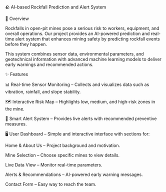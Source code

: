 🪨 AI-based Rockfall Prediction and Alert System

📌 Overview

Rockfalls in open-pit mines pose a serious risk to workers, equipment, and overall operations. Our project provides an AI-powered prediction and real-time alert system that enhances mining safety by predicting rockfall events before they happen.

This system combines sensor data, environmental parameters, and geotechnical information with advanced machine learning models to deliver early warnings and recommended actions.

✨ Features

📊 Real-time Sensor Monitoring – Collects and visualizes data such as vibration, rainfall, and slope stability.

🗺️ Interactive Risk Map – Highlights low, medium, and high-risk zones in the mine.

🔔 Smart Alert System – Provides live alerts with recommended preventive measures.

🖥️ User Dashboard – Simple and interactive interface with sections for:

Home & About Us – Project background and motivation.

Mine Selection – Choose specific mines to view details.

Live Data View – Monitor real-time parameters.

Alerts & Recommendations – AI-powered early warning messages.

Contact Form – Easy way to reach the team.

